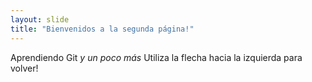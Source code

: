 ```yaml
---
layout: slide
title: "Bienvenidos a la segunda página!"
---
```

Aprendiendo Git *y un poco más*
Utiliza la flecha hacia la izquierda para volver!
